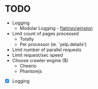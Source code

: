 # TODO

* Logging
  * Modular Logging - [flatiron/winston](https://github.com/flatiron/winston)
* Limit count of pages processed
  * Totally
  * Per processor (ie. 'yelp.details')
* Limit number of parallel requests
* Limit request/sec speed
* Choose crawler engine ($)
  * Cheerio
  * Phantomjs

- [x] Logging
